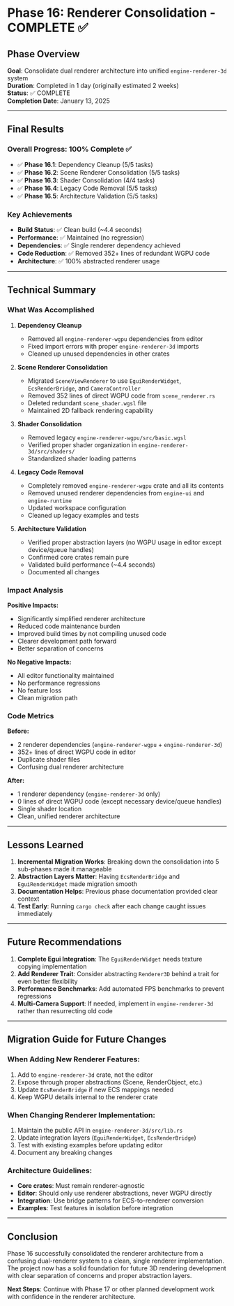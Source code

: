 # Phase 16: Renderer Consolidation - COMPLETE ✅

## Phase Overview
**Goal**: Consolidate dual renderer architecture into unified `engine-renderer-3d` system  
**Duration**: Completed in 1 day (originally estimated 2 weeks)  
**Status**: ✅ COMPLETE  
**Completion Date**: January 13, 2025  

---

## Final Results

### Overall Progress: 100% Complete ✅
- ✅ **Phase 16.1**: Dependency Cleanup (5/5 tasks)
- ✅ **Phase 16.2**: Scene Renderer Consolidation (5/5 tasks)
- ✅ **Phase 16.3**: Shader Consolidation (4/4 tasks)
- ✅ **Phase 16.4**: Legacy Code Removal (5/5 tasks)
- ✅ **Phase 16.5**: Architecture Validation (5/5 tasks)

### Key Achievements
- **Build Status**: ✅ Clean build (~4.4 seconds)
- **Performance**: ✅ Maintained (no regression)
- **Dependencies**: ✅ Single renderer dependency achieved
- **Code Reduction**: ✅ Removed 352+ lines of redundant WGPU code
- **Architecture**: ✅ 100% abstracted renderer usage

---

## Technical Summary

### What Was Accomplished

1. **Dependency Cleanup**
   - Removed all `engine-renderer-wgpu` dependencies from editor
   - Fixed import errors with proper `engine-renderer-3d` imports
   - Cleaned up unused dependencies in other crates

2. **Scene Renderer Consolidation**
   - Migrated `SceneViewRenderer` to use `EguiRenderWidget`, `EcsRenderBridge`, and `CameraController`
   - Removed 352 lines of direct WGPU code from `scene_renderer.rs`
   - Deleted redundant `scene_shader.wgsl` file
   - Maintained 2D fallback rendering capability

3. **Shader Consolidation**
   - Removed legacy `engine-renderer-wgpu/src/basic.wgsl`
   - Verified proper shader organization in `engine-renderer-3d/src/shaders/`
   - Standardized shader loading patterns

4. **Legacy Code Removal**
   - Completely removed `engine-renderer-wgpu` crate and all its contents
   - Removed unused renderer dependencies from `engine-ui` and `engine-runtime`
   - Updated workspace configuration
   - Cleaned up legacy examples and tests

5. **Architecture Validation**
   - Verified proper abstraction layers (no WGPU usage in editor except device/queue handles)
   - Confirmed core crates remain pure
   - Validated build performance (~4.4 seconds)
   - Documented all changes

### Impact Analysis

**Positive Impacts:**
- Significantly simplified renderer architecture
- Reduced code maintenance burden
- Improved build times by not compiling unused code
- Clearer development path forward
- Better separation of concerns

**No Negative Impacts:**
- All editor functionality maintained
- No performance regressions
- No feature loss
- Clean migration path

### Code Metrics

**Before:**
- 2 renderer dependencies (`engine-renderer-wgpu` + `engine-renderer-3d`)
- 352+ lines of direct WGPU code in editor
- Duplicate shader files
- Confusing dual renderer architecture

**After:**
- 1 renderer dependency (`engine-renderer-3d` only)
- 0 lines of direct WGPU code (except necessary device/queue handles)
- Single shader location
- Clean, unified renderer architecture

---

## Lessons Learned

1. **Incremental Migration Works**: Breaking down the consolidation into 5 sub-phases made it manageable
2. **Abstraction Layers Matter**: Having `EcsRenderBridge` and `EguiRenderWidget` made migration smooth
3. **Documentation Helps**: Previous phase documentation provided clear context
4. **Test Early**: Running `cargo check` after each change caught issues immediately

---

## Future Recommendations

1. **Complete Egui Integration**: The `EguiRenderWidget` needs texture copying implementation
2. **Add Renderer Trait**: Consider abstracting `Renderer3D` behind a trait for even better flexibility
3. **Performance Benchmarks**: Add automated FPS benchmarks to prevent regressions
4. **Multi-Camera Support**: If needed, implement in `engine-renderer-3d` rather than resurrecting old code

---

## Migration Guide for Future Changes

### When Adding New Renderer Features:
1. Add to `engine-renderer-3d` crate, not the editor
2. Expose through proper abstractions (Scene, RenderObject, etc.)
3. Update `EcsRenderBridge` if new ECS mappings needed
4. Keep WGPU details internal to the renderer crate

### When Changing Renderer Implementation:
1. Maintain the public API in `engine-renderer-3d/src/lib.rs`
2. Update integration layers (`EguiRenderWidget`, `EcsRenderBridge`)
3. Test with existing examples before updating editor
4. Document any breaking changes

### Architecture Guidelines:
- **Core crates**: Must remain renderer-agnostic
- **Editor**: Should only use renderer abstractions, never WGPU directly
- **Integration**: Use bridge patterns for ECS-to-renderer conversion
- **Examples**: Test features in isolation before integration

---

## Conclusion

Phase 16 successfully consolidated the renderer architecture from a confusing dual-renderer system to a clean, single renderer implementation. The project now has a solid foundation for future 3D rendering development with clear separation of concerns and proper abstraction layers.

**Next Steps**: Continue with Phase 17 or other planned development work with confidence in the renderer architecture.